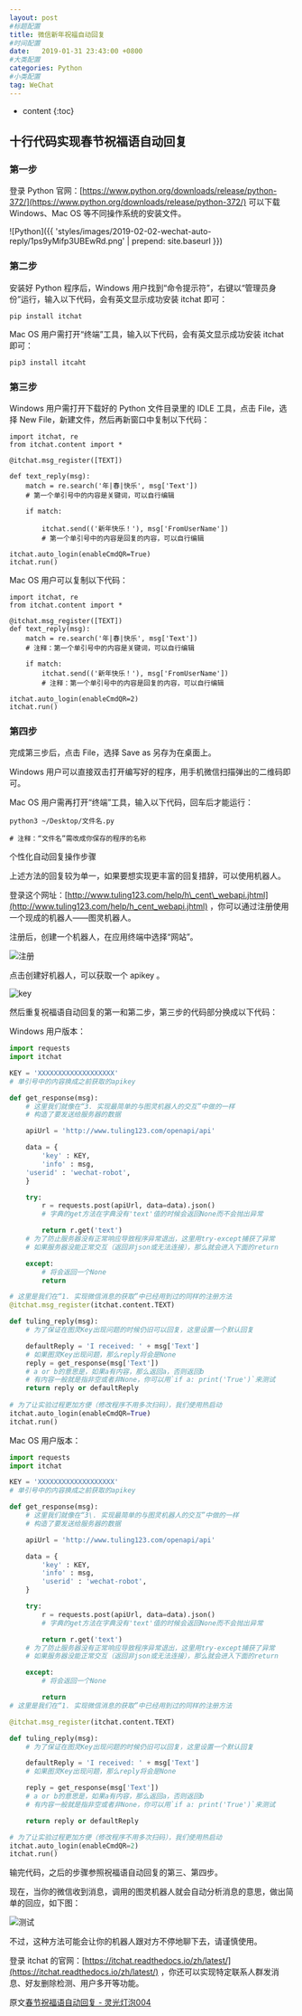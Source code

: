 ```yaml
---
layout: post
#标题配置
title: 微信新年祝福自动回复
#时间配置
date:   2019-01-31 23:43:00 +0800
#大类配置
categories: Python
#小类配置
tag: WeChat
---
```


* content
{:toc}

## 十行代码实现春节祝福语自动回复

### 第一步

登录 Python 官网：[https://www.python.org/downloads/release/python-372/](https://www.python.org/downloads/release/python-372/) 可以下载 Windows、Mac OS 等不同操作系统的安装文件。
  
![Python]({{ 'styles/images/2019-02-02-wechat-auto-reply/1ps9yMifp3UBEwRd.png' | prepend: site.baseurl  }})﻿

### 第二步

安装好 Python 程序后，Windows 用户找到“命令提示符”，右键以“管理员身份”运行，输入以下代码，会有英文显示成功安装 itchat 即可： 
```
pip install itchat
```
  

Mac OS 用户需打开“终端”工具，输入以下代码，会有英文显示成功安装 itchat 即可：

```
pip3 install itcaht
```
  

### 第三步

Windows 用户需打开下载好的 Python 文件目录里的 IDLE 工具，点击 File，选择 New File，新建文件，然后再新窗口中复制以下代码： 
```
import itchat, re
from itchat.content import *

@itchat.msg_register([TEXT])

def text_reply(msg):
	match = re.search('年|春|快乐', msg['Text'])
	# 第一个单引号中的内容是关键词，可以自行编辑

	if match:

		itchat.send(('新年快乐！'), msg['FromUserName'])
		# 第一个单引号中的内容是回复的内容，可以自行编辑

itchat.auto_login(enableCmdQR=True)
itchat.run()
```
  

Mac OS 用户可以复制以下代码：
```
import itchat, re
from itchat.content import *

@itchat.msg_register([TEXT])
def text_reply(msg):
	match = re.search('年|春|快乐', msg['Text'])
	# 注释：第一个单引号中的内容是关键词，可以自行编辑

	if match:
		itchat.send(('新年快乐！'), msg['FromUserName'])
		# 注释：第一个单引号中的内容是回复的内容，可以自行编辑

itchat.auto_login(enableCmdQR=2)
itchat.run()
```

### 第四步

完成第三步后，点击 File，选择 Save as 另存为在桌面上。

  

Windows 用户可以直接双击打开编写好的程序，用手机微信扫描弹出的二维码即可。

  

Mac OS 用户需再打开“终端”工具，输入以下代码，回车后才能运行：

``` 
python3 ~/Desktop/文件名.py

# 注释：“文件名”需改成你保存的程序的名称
```

个性化自动回复操作步骤



上述方法的回复较为单一，如果要想实现更丰富的回复措辞，可以使用机器人。  

登录这个网址：[http://www.tuling123.com/help/h\_cent\_webapi.jhtml](http://www.tuling123.com/help/h_cent_webapi.jhtml) ，你可以通过注册使用一个现成的机器人——图灵机器人。

注册后，创建一个机器人，在应用终端中选择“网站”。

![注册](styles/images/2019-02-02-wechat-auto-reply/GPiVbcCBFG4UPhhU.png)﻿

点击创建好机器人，可以获取一个 apikey 。

![key](styles/images/2019-02-02-wechat-auto-reply/ckr9RN3RNZQxf13l.png)﻿

然后重复祝福语自动回复的第一和第二步，第三步的代码部分换成以下代码：

Windows 用户版本：

```python
import requests
import itchat

KEY = 'XXXXXXXXXXXXXXXXXXX'
# 单引号中的内容换成之前获取的apikey

def get_response(msg):
	# 这里我们就像在“3. 实现最简单的与图灵机器人的交互”中做的一样
	# 构造了要发送给服务器的数据

	apiUrl = 'http://www.tuling123.com/openapi/api'

	data = {
		'key' : KEY,
		'info' : msg,
	'userid' : 'wechat-robot',
	}

	try:
		r = requests.post(apiUrl, data=data).json()
		# 字典的get方法在字典没有'text'值的时候会返回None而不会抛出异常

		return r.get('text')
	# 为了防止服务器没有正常响应导致程序异常退出，这里用try-except捕获了异常
	# 如果服务器没能正常交互（返回非json或无法连接），那么就会进入下面的return

	except:
		# 将会返回一个None
		return

# 这里是我们在“1. 实现微信消息的获取”中已经用到过的同样的注册方法
@itchat.msg_register(itchat.content.TEXT)

def tuling_reply(msg):
	# 为了保证在图灵Key出现问题的时候仍旧可以回复，这里设置一个默认回复

	defaultReply = 'I received: ' + msg['Text']
	# 如果图灵Key出现问题，那么reply将会是None
	reply = get_response(msg['Text'])
	# a or b的意思是，如果a有内容，那么返回a，否则返回b
	# 有内容一般就是指非空或者非None，你可以用`if a: print('True')`来测试
	return reply or defaultReply
	
# 为了让实验过程更加方便（修改程序不用多次扫码），我们使用热启动
itchat.auto_login(enableCmdQR=True)
itchat.run()
```

Mac OS 用户版本：

```python
import requests
import itchat

KEY = 'XXXXXXXXXXXXXXXXXXX'
# 单引号中的内容换成之前获取的apikey

def get_response(msg):
	# 这里我们就像在“3\. 实现最简单的与图灵机器人的交互”中做的一样
	# 构造了要发送给服务器的数据

	apiUrl = 'http://www.tuling123.com/openapi/api'

	data = {
		'key' : KEY,
		'info' : msg,
		'userid' : 'wechat-robot',
	}

	try:
		r = requests.post(apiUrl, data=data).json()
		# 字典的get方法在字典没有'text'值的时候会返回None而不会抛出异常

		return r.get('text')
	# 为了防止服务器没有正常响应导致程序异常退出，这里用try-except捕获了异常
	# 如果服务器没能正常交互（返回非json或无法连接），那么就会进入下面的return

	except:
		# 将会返回一个None

		return
# 这里是我们在“1. 实现微信消息的获取”中已经用到过的同样的注册方法

@itchat.msg_register(itchat.content.TEXT)

def tuling_reply(msg):
	# 为了保证在图灵Key出现问题的时候仍旧可以回复，这里设置一个默认回复

	defaultReply = 'I received: ' + msg['Text']
	# 如果图灵Key出现问题，那么reply将会是None

	reply = get_response(msg['Text'])
	# a or b的意思是，如果a有内容，那么返回a，否则返回b
	# 有内容一般就是指非空或者非None，你可以用`if a: print('True')`来测试

	return reply or defaultReply

# 为了让实验过程更加方便（修改程序不用多次扫码），我们使用热启动
itchat.auto_login(enableCmdQR=2)
itchat.run()
```

输完代码，之后的步骤参照祝福语自动回复的第三、第四步。

现在，当你的微信收到消息，调用的图灵机器人就会自动分析消息的意思，做出简单的回应，如下图：

﻿![测试](styles/images/2019-02-02-wechat-auto-reply/0oYsW7KdK0c4kC7N.png)﻿

不过，这种方法可能会让你的机器人跟对方不停地聊下去，请谨慎使用。

登录 itchat 的官网：[https://itchat.readthedocs.io/zh/latest/](https://itchat.readthedocs.io/zh/latest/) ，你还可以实现特定联系人群发消息、好友删除检测、用户多开等功能。

原文[春节祝福语自动回复 - 灵光灯泡004](https://shimo.im/docs/vCYHZ04LWTsugigR?from=singlemessage&isappinstalled=0)